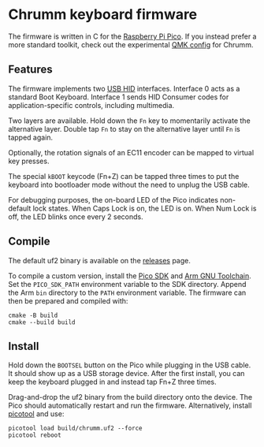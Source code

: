 Chrumm keyboard firmware
========================

The firmware is written in C for the [Raspberry Pi Pico].
If you instead prefer a more standard toolkit, check out
the experimental [QMK config] for Chrumm.

[Raspberry Pi Pico]: https://www.raspberrypi.com/products/raspberry-pi-pico/
[QMK config]: https://github.com/sevmeyer/chrumm-qmk


Features
--------

The firmware implements two [USB HID] interfaces. Interface 0 acts
as a standard Boot Keyboard. Interface 1 sends HID Consumer codes
for application-specific controls, including multimedia.

Two layers are available. Hold down the `Fn` key to momentarily
activate the alternative layer. Double tap `Fn` to stay on the
alternative layer until `Fn` is tapped again.

Optionally, the rotation signals of an EC11 encoder can be
mapped to virtual key presses.

The special `kBOOT` keycode (Fn+Z) can be tapped three times
to put the keyboard into bootloader mode without the need to
unplug the USB cable.

For debugging purposes, the on-board LED of the Pico indicates
non-default lock states. When Caps Lock is on, the LED is on.
When Num Lock is off, the LED blinks once every 2 seconds.

[USB HID]: https://www.usb.org/document-library/device-class-definition-hid-111


Compile
-------

The default uf2 binary is available on the [releases] page.

To compile a custom version, install the [Pico SDK] and [Arm GNU Toolchain].
Set the `PICO_SDK_PATH` environment variable to the SDK directory.
Append the Arm `bin` directory to the `PATH` environment variable.
The firmware can then be prepared and compiled with:

    cmake -B build
    cmake --build build

[releases]: https://github.com/sevmeyer/chrumm-keyboard/releases
[Pico SDK]: https://github.com/raspberrypi/pico-sdk
[Arm GNU Toolchain]: https://developer.arm.com/Tools%20and%20Software/GNU%20Toolchain


Install
-------

Hold down the `BOOTSEL` button on the Pico while plugging in
the USB cable. It should show up as a USB storage device.
After the first install, you can keep the keyboard plugged in
and instead tap Fn+Z three times.

Drag-and-drop the uf2 binary from the build directory onto the device.
The Pico should automatically restart and run the firmware.
Alternatively, install [picotool] and use:

    picotool load build/chrumm.uf2 --force
    picotool reboot

[picotool]: https://github.com/raspberrypi/picotool
